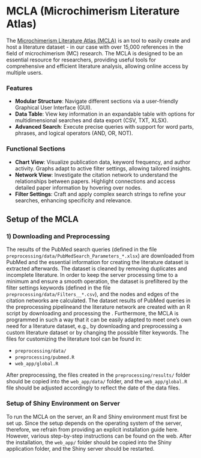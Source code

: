# MCLA (Microchimerism Literature Atlas)

The [Microchimerism Literature Atlas (MCLA)](https://literature-atlas.microchimerism.info) is an tool to easily create and host a literature dataset - in our case with over 15,000 references in the field of microchimerism (MC) research.
The MCLA is designed to be an essential resource for researchers, providing useful tools for comprehensive and efficient literature analysis, allowing online access by multiple users.


### Features
- **Modular Structure**: Navigate different sections via a user-friendly Graphical User Interface (GUI).
- **Data Table**: View key information in an expandable table with options for multidimensional searches and data export (CSV, TXT, XLSX).
- **Advanced Search**: Execute precise queries with support for word parts, phrases, and logical operators (AND, OR, NOT).


### Functional Sections
- **Chart View**: Visualize publication data, keyword frequency, and author activity. Graphs adapt to active filter settings, allowing tailored insights.
- **Network View**: Investigate the citation network to understand the relationships between papers. Highlight connections and access detailed paper information by hovering over nodes.
- **Filter Settings**: Craft and apply complex search strings to refine your searches, enhancing specificity and relevance.



## Setup of the MCLA

### 1) Downloading and Preprocessing


The results of the PubMed search queries (defined in the file `preprocessing/data/PubMedSearch_Parameters_*.xlsx`) are downloaded from PubMed and the essential information for creating the literature dataset is extracted afterwards.
The dataset is cleaned by removing duplicates and incomplete literature.
In order to keep the server processing time to a minimum and ensure a smooth operation, the dataset is prefiltered by the filter settings keywords (defined in the file `preprocessing/data/Filters__*.csv`), and the nodes and edges of the citation networks are calculated.
The dataset results of PubMed queries in the preprocessing pipelineand the literature network are created with an R script by downloading and processing the . 
Furthermore, the MCLA is programmed in such a way that it can be easily adapted to meet one’s own need for a literature dataset, e.g., by downloading and preprocessing a custom literature dataset or by changing the possible filter keywords. 
The files for customizing the literature tool can be found in:
- `preprocessing/data/`
- `preprocessing/pubmed.R`
- `web_app/global.R`




After preprocessing, the files created in the `preprocessing/results/` folder should be copied into the `web_app/data/` folder, and the `web_app/global.R` file should be adjusted accordingly to reflect the date of the data files.

### Setup of Shiny Environment on Server

To run the MCLA on the server, an R and Shiny environment must first be set up. 
Since the setup depends on the operating system of the server, therefore, we refrain from providing an explicit installation guide here. 
However, various step-by-step instructions can be found on the web. 
After the installation, the `web_app/` folder should be copied into the Shiny application folder, and the Shiny server should be restarted.
